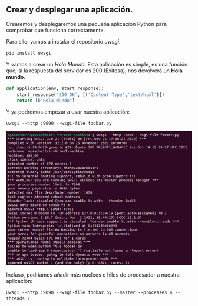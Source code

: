 ## Crear y desplegar una aplicación.

Crearemos y desplegaremos una pequeña aplicación Python para comprobar que funciona correctamente.

Para ello, vamos a instalar el repositorio _uwsgi_.

```bash
pip install uwsgi
```

Y vamos a crear un _Hola Mundo_.
Esta aplicación es simple, es una función que; si la respuesta del servidor es 200 (Exitosa), nos devolverá un **Hola mundo**.

```python
def application(env, start_response):
    start_response('200 OK', [('Content-Type','text/html')])
    return [b"Hola Mundo"]
```

Y ya podremos empezar a usar nuestra aplicación:

```
uwsgi --http :9090 --wsgi-file foobar.py
```

![Ejecutando uwsgi](/img/4.png)

Incluso, podríamos añadir más nucleos e hilos de procesador a nuestra aplicación:

```
uwsgi --http :9090 --wsgi-file foobar.py --master --processes 4 --threads 2
```
